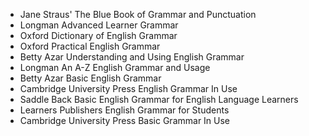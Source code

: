 - Jane Straus' The Blue Book of Grammar and Punctuation
- Longman Advanced Learner Grammar
- Oxford Dictionary of English Grammar
- Oxford Practical English Grammar
- Betty Azar Understanding and Using English Grammar
- Longman An A-Z English Grammar and Usage
- Betty Azar Basic English Grammar
- Cambridge University Press English Grammar In Use
- Saddle Back Basic English Grammar for English Language Learners
- Learners Publishers English Grammar for Students
- Cambridge University Press Basic Grammar In Use
